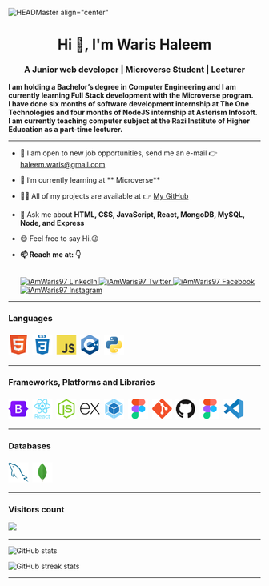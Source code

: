 ![HEADMaster align="center"](https://qph.cf2.quoracdn.net/main-qimg-fa7b4bdc3b2f73e749e5c2c646d4ae13)

<h1 align="center">Hi 👋, I'm Waris Haleem</h1>
<h3 align="center">A Junior web developer | Microverse Student | Lecturer</h3>

<b align="center">I am holding a Bachelor’s degree in Computer Engineering and I am currently learning Full Stack development with the Microverse program.</b> <br>
<b align="center">I have done six months of software development internship at The One Technologies and four months of NodeJS internship at Asterism Infosoft. I am currently teaching computer subject at the Razi Institute of Higher Education as a part-time lecturer.</b>

<hr>

- 🔭 I am open to new job opportunities, send me an e-mail 👉 [haleem.waris@gmail.com](mailto:haleem.waris@gmail.com)
- 🌱 I’m currently learning at ** Microverse**
- 👨‍💻 All of my projects are available at 👉 [My GitHub](https://github.com/iAmWaris97)
  </a>
- 💬 Ask me about **HTML, CSS, JavaScript, React, MongoDB, MySQL, Node, and Express**
- 😄 Feel free to say Hi.😉 <br>
- <b>📫 Reach me at: 👇</b> <br> <br>

  <a href="https://www.linkedin.com/in/waris-haleem/" target="_blank">
    <img src="https://cdn.jsdelivr.net/npm/simple-icons@3.0.1/icons/linkedin.svg" alt="iAmWaris97 LinkedIn" height="30" width="40">
  </a>
  <a href="https://twitter.com/iAmWaris97" target="_blank">
    <img src="https://cdn.jsdelivr.net/npm/simple-icons@3.0.1/icons/twitter.svg" alt="iAmWaris97 Twitter" height="30" width="40">
  </a>
  <a href="https://www.facebook.com/waris.haleem.100/" target="_blank">
    <img src="https://cdn.jsdelivr.net/npm/simple-icons@3.0.1/icons/facebook.svg" alt="iAmWaris97 Facebook" height="30" width="40">
  </a>
  <a href="https://www.instagram.com/waris.haleem/" target="_blank">
    <img src="https://cdn.jsdelivr.net/npm/simple-icons@3.0.1/icons/instagram.svg" alt="iAmWaris97 Instagram" height="30" width="40">
  </a>

<hr>
<h3>Languages<h3>

<img src="https://github.com/devicons/devicon/blob/master/icons/html5/html5-original.svg" title="HTML5" alt="HTML" width="40" height="40"/>&nbsp;
<img src="https://github.com/devicons/devicon/blob/master/icons/css3/css3-plain-wordmark.svg"  title="CSS3" alt="CSS" width="40" height="40"/>&nbsp;
<img src="https://github.com/devicons/devicon/blob/master/icons/javascript/javascript-original.svg" title="JavaScript" alt="JavaScript" width="40" height="40"/>&nbsp;
<img src="https://github.com/devicons/devicon/blob/master/icons/cplusplus/cplusplus-original.svg" title="JavaScript" alt="JavaScript" width="40" height="40"/>&nbsp;
<img src="https://github.com/devicons/devicon/blob/master/icons/python/python-original.svg" title="JavaScript" alt="JavaScript" width="40" height="40"/>&nbsp;


<hr>

<h3>Frameworks, Platforms and Libraries<h3>

<img src="https://github.com/devicons/devicon/blob/master/icons/bootstrap/bootstrap-original.svg" title="React" alt="React" width="40" height="40"/>&nbsp;
<img src="https://github.com/devicons/devicon/blob/master/icons/react/react-original-wordmark.svg" title="React" alt="React" width="40" height="40"/>&nbsp;
<img src="https://github.com/devicons/devicon/blob/master/icons/nodejs/nodejs-original.svg" title="React" alt="React" width="40" height="40"/>&nbsp;
<img src="https://github.com/devicons/devicon/blob/master/icons/express/express-original.svg" title="React" alt="React" width="40" height="40"/>&nbsp;
<img src="https://github.com/devicons/devicon/blob/master/icons/webpack/webpack-original.svg" title="React" alt="React" width="40" height="40"/>&nbsp;
<img src="https://github.com/devicons/devicon/blob/master/icons/figma/figma-original.svg" title="React" alt="React" width="40" height="40"/>&nbsp;
<img src="https://github.com/devicons/devicon/blob/master/icons/git/git-original.svg" title="React" alt="React" width="40" height="40"/>&nbsp;
<img src="https://github.com/devicons/devicon/blob/master/icons/github/github-original.svg" title="React" alt="React" width="40" height="40"/>&nbsp;
<img src="https://github.com/devicons/devicon/blob/master/icons/figma/figma-original.svg" title="React" alt="React" width="40" height="40"/>&nbsp;
<img src="https://github.com/devicons/devicon/blob/master/icons/vscode/vscode-original.svg" title="React" alt="React" width="40" height="40"/>&nbsp;

<hr>

<h3>Databases<h3>
<img src="https://github.com/devicons/devicon/blob/master/icons/mysql/mysql-original.svg" title="React" alt="React" width="40" height="40"/>&nbsp;
<img src="https://github.com/devicons/devicon/blob/master/icons/mongodb/mongodb-original.svg" title="React" alt="React" width="40" height="40"/>&nbsp;

<hr>

<h3> Visitors count </h3>
<img src="https://profile-counter.glitch.me/iAmWaris97/count.svg" />
<p>
<hr>

![GitHub stats](https://github-readme-stats.vercel.app/api?username=iAmWaris97&show_icons=true)

![GitHub streak stats](https://github-readme-streak-stats.herokuapp.com/?user=iAmWaris97)

<hr>
